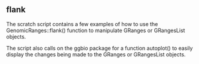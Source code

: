 ## flank

The scratch script contains a few examples of how to use the GenomicRanges::flank() function to 
manipulate GRanges or GRangesList objects.

The script also calls on the ggbio package for a function autoplot() to easily display the 
changes being made to the GRanges or GRangesList objects.
